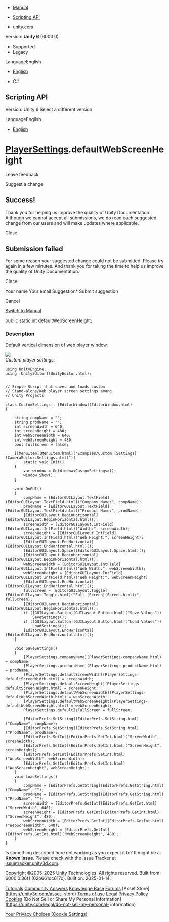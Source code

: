 [ ]()

  * [Manual](../Manual/index.html)
  * [Scripting API](../ScriptReference/index.html)

  * [unity.com](https://unity.com/)

Version: **Unity 6** (6000.0)

  * Supported
  * Legacy

LanguageEnglish

  * [English]()

  * C#

[ ](https://docs.unity3d.com)

## Scripting API

Version: Unity 6 Select a different version

LanguageEnglish

  * [English]()

#  [PlayerSettings](PlayerSettings.html).defaultWebScreenHeight

Leave feedback

Suggest a change

## Success!

Thank you for helping us improve the quality of Unity Documentation. Although
we cannot accept all submissions, we do read each suggested change from our
users and will make updates where applicable.

Close

## Submission failed

For some reason your suggested change could not be submitted. Please <a>try
again</a> in a few minutes. And thank you for taking the time to help us
improve the quality of Unity Documentation.

Close

Your name Your email Suggestion* Submit suggestion

Cancel

[Switch to Manual](../Manual/class-PlayerSettings.html "Go to PlayerSettings
Component in the Manual")

public static int defaultWebScreenHeight;

### Description

Default vertical dimension of web player window.

![](../StaticFiles/ScriptRefImages/PlayerSettingsCustomSettings.png)  
_Custom player settings._

    
    
    using UnityEngine;
    using [UnityEditor](UnityEditor.html);  
      
    
    // Simple Script that saves and loads custom
    // Stand-alone/Web player screen settings among
    // Unity Projects  
      
    class CustomSettings : [EditorWindow](EditorWindow.html)
    {  
      
        string compName = "";
        string prodName = "";
        int screenWidth = 640;
        int screenHeight = 480;
        int webScreenWidth = 640;
        int webScreenHeight = 480;
        bool fullScreen = false;  
      
        [[MenuItem](MenuItem.html)("Examples/Custom [Settings](CameraEditor.Settings.html)")]
            static void Init()
        {
            var window = GetWindow<CustomSettings>();
            window.Show();
        }  
      
        void OnGUI()
        {
            compName = [EditorGUILayout.TextField](EditorGUILayout.TextField.html)("Company Name:", compName);
            prodName = [EditorGUILayout.TextField](EditorGUILayout.TextField.html)("Product Name:", prodName);
            [EditorGUILayout.BeginHorizontal](EditorGUILayout.BeginHorizontal.html)();
            screenWidth = [EditorGUILayout.IntField](EditorGUILayout.IntField.html)("Width:", screenWidth);
            screenHeight = [EditorGUILayout.IntField](EditorGUILayout.IntField.html)("Web Height:", screenHeight);
            [EditorGUILayout.EndHorizontal](EditorGUILayout.EndHorizontal.html)();
            [EditorGUILayout.Space](EditorGUILayout.Space.html)();
            [EditorGUILayout.BeginHorizontal](EditorGUILayout.BeginHorizontal.html)();
            webScreenWidth = [EditorGUILayout.IntField](EditorGUILayout.IntField.html)("Web Width:", webScreenWidth);
            webScreenHeight = [EditorGUILayout.IntField](EditorGUILayout.IntField.html)("Web Height:", webScreenHeight);
            [EditorGUILayout.EndHorizontal](EditorGUILayout.EndHorizontal.html)();
            fullScreen = [EditorGUILayout.Toggle](EditorGUILayout.Toggle.html)("Full [Screen](Screen.html):", fullScreen);
            [EditorGUILayout.BeginHorizontal](EditorGUILayout.BeginHorizontal.html)();
            if ([GUILayout.Button](GUILayout.Button.html)("Save Values"))
                SaveSettings();
            if ([GUILayout.Button](GUILayout.Button.html)("Load Values"))
                LoadSettings();
            [EditorGUILayout.EndHorizontal](EditorGUILayout.EndHorizontal.html)();
        }  
      
        void SaveSettings()
        {
            [PlayerSettings.companyName](PlayerSettings-companyName.html) = compName;
            [PlayerSettings.productName](PlayerSettings-productName.html) = prodName;
            [PlayerSettings.defaultScreenWidth](PlayerSettings-defaultScreenWidth.html) = screenWidth;
            [PlayerSettings.defaultScreenHeight](PlayerSettings-defaultScreenHeight.html) = screenHeight;
            [PlayerSettings.defaultWebScreenWidth](PlayerSettings-defaultWebScreenWidth.html) = webScreenWidth;
            [PlayerSettings.defaultWebScreenHeight](PlayerSettings-defaultWebScreenHeight.html) = webScreenHeight;
            PlayerSettings.defaultIsFullScreen = fullScreen;  
      
            [EditorPrefs.SetString](EditorPrefs.SetString.html)("CompName", compName);
            [EditorPrefs.SetString](EditorPrefs.SetString.html)("ProdName", prodName);
            [EditorPrefs.SetInt](EditorPrefs.SetInt.html)("ScreenWidth", screenWidth);
            [EditorPrefs.SetInt](EditorPrefs.SetInt.html)("ScreenHeight", screenHeight);
            [EditorPrefs.SetInt](EditorPrefs.SetInt.html)("WebScreenWidth", webScreenWidth);
            [EditorPrefs.SetInt](EditorPrefs.SetInt.html)("WebScreenHeight", webScreenHeight);
        }
        void LoadSettings()
        {
            compName = [EditorPrefs.GetString](EditorPrefs.GetString.html)("CompName", "");
            prodName = [EditorPrefs.GetString](EditorPrefs.GetString.html)("ProdName", "");
            screenWidth = [EditorPrefs.GetInt](EditorPrefs.GetInt.html)("ScreenWidth", 640);
            screenHeight = [EditorPrefs.GetInt](EditorPrefs.GetInt.html)("ScreenHeight", 480);
            webScreenWidth = [EditorPrefs.GetInt](EditorPrefs.GetInt.html)("WebScreenWidth", 640);
            webScreenHeight = [EditorPrefs.GetInt](EditorPrefs.GetInt.html)("WebScreenHeight", 480);
        }
    }

Is something described here not working as you expect it to? It might be a
**Known Issue**. Please check with the Issue Tracker at
[issuetracker.unity3d.com](https://issuetracker.unity3d.com).

Copyright ©2005-2025 Unity Technologies. All rights reserved. Built from:
6000.0.36f1 (02b661dc617c). Built on: 2025-01-14.

[Tutorials](https://unity3d.com/learn) [Community
Answers](https://answers.unity3d.com) [Knowledge
Base](https://support.unity3d.com/hc/en-us)
[Forums](https://forum.unity3d.com) [Asset Store](https://unity3d.com/asset-
store) [Terms of use](https://docs.unity3d.com/Manual/TermsOfUse.html)
[Legal](https://unity.com/legal) [Privacy
Policy](https://unity.com/legal/privacy-policy)
[Cookies](https://unity.com/legal/cookie-policy) [Do Not Sell or Share My
Personal Information](https://unity.com/legal/do-not-sell-my-personal-
information)

[Your Privacy Choices (Cookie Settings)](javascript:void\(0\);)

